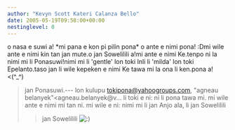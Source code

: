 ```yaml
---
author: "Kevyn Scott Kateri Calanza Bello"
date: 2005-05-19T09:58:00+00:00
nestinglevel: 0
---
```

o nasa e suwi a! \*mi pana e kon pi pilin pona\* o ante e nimi pona! :Dmi wile ante e nimi kin tan jan mute.o jan Sowelilili a!mi ante e nimi Ke.tenpo ni la nimi mi li Ponasuwi!nimi mi li 'gentle' lon toki Inli li 'milda' lon toki Epelanto.taso jan li wile kepeken e nimi Ke tawa mi la ona li ken.pona a! <(^\_^)
>jan Ponasuwi.---
 lon kulupu [tokipona@yahoogroups.com](mailto://tokipona@yahoogroups.com), "agneau belanyek"<agneau.belanyek@v...
> li toki e ni:
> ni li pona tawa mi. mi wile ante e nimi mi tan ni.
> mi wile e ni: nimi mi li jan Anjo ala, li jan Sowelilili
>> jan Sowelilili ![:)](images/smilies/icon_e_smile.gif "Smile")